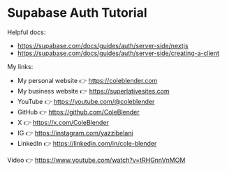 # Supabase Auth Tutorial

Helpful docs:

- https://supabase.com/docs/guides/auth/server-side/nextjs
- https://supabase.com/docs/guides/auth/server-side/creating-a-client

My links:

- My personal website 👉 https://coleblender.com
- My business website 👉 https://superlativesites.com
- YouTube 👉 https://youtube.com/@coleblender
- GitHub 👉 https://github.com/ColeBlender
- X 👉 https://x.com/ColeBlender
- IG 👉 https://instagram.com/yazzibelani
- LinkedIn 👉 https://linkedin.com/in/cole-blender

Video 👉 https://www.youtube.com/watch?v=tRHGnnVnMOM
